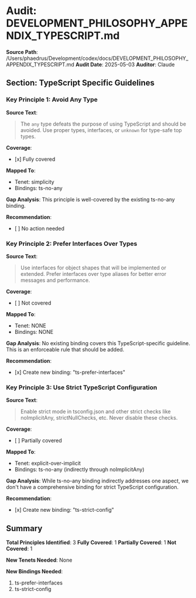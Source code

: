 # Audit: DEVELOPMENT_PHILOSOPHY_APPENDIX_TYPESCRIPT.md

**Source Path**: /Users/phaedrus/Development/codex/docs/DEVELOPMENT_PHILOSOPHY_APPENDIX_TYPESCRIPT.md
**Audit Date**: 2025-05-03
**Auditor**: Claude

## Section: TypeScript Specific Guidelines

### Key Principle 1: Avoid Any Type

**Source Text**:

> The `any` type defeats the purpose of using TypeScript and should be avoided. Use proper types, interfaces, or `unknown` for type-safe top types.

**Coverage**:

- \[x\] Fully covered

**Mapped To**:

- Tenet: simplicity
- Bindings: ts-no-any

**Gap Analysis**:
This principle is well-covered by the existing ts-no-any binding.

**Recommendation**:

- \[ \] No action needed

### Key Principle 2: Prefer Interfaces Over Types

**Source Text**:

> Use interfaces for object shapes that will be implemented or extended. Prefer interfaces over type aliases for better error messages and performance.

**Coverage**:

- \[ \] Not covered

**Mapped To**:

- Tenet: NONE
- Bindings: NONE

**Gap Analysis**:
No existing binding covers this TypeScript-specific guideline. This is an enforceable rule that should be added.

**Recommendation**:

- \[x\] Create new binding: "ts-prefer-interfaces"

### Key Principle 3: Use Strict TypeScript Configuration

**Source Text**:

> Enable strict mode in tsconfig.json and other strict checks like noImplicitAny, strictNullChecks, etc. Never disable these checks.

**Coverage**:

- \[ \] Partially covered

**Mapped To**:

- Tenet: explicit-over-implicit
- Bindings: ts-no-any (indirectly through noImplicitAny)

**Gap Analysis**:
While ts-no-any binding indirectly addresses one aspect, we don't have a comprehensive binding for strict TypeScript configuration.

**Recommendation**:

- \[x\] Create new binding: "ts-strict-config"

## Summary

**Total Principles Identified**: 3
**Fully Covered**: 1
**Partially Covered**: 1
**Not Covered**: 1

**New Tenets Needed**:
None

**New Bindings Needed**:

1. ts-prefer-interfaces
1. ts-strict-config
